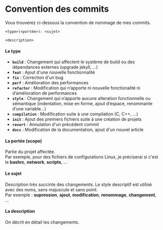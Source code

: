 # Convention des commits

Vous trouverez ci-dessous la convention de nommage de mes commits.


```
<type>(<portée>): <sujet>

<description>
```


#### **Le type**

* **```build```** : Changement qui affectent le système de build ou des dépendances externes (upgrade jekyll, ...)
* **```feat```** : Ajout d'une nouvelle fonctionnalité
* **```fix```** : Correction d'un bug
* **```perf```** : Amélioration des performances
* **```refactor```** : Modification qui n’apporte ni nouvelle fonctionalité ni d’amélioration de performances
* **```style```** : Changement qui n’apporte aucune alteration fonctionnelle ou sémantique (indentation, mise en forme, ajout d’espace, renommante d’une variable…)
* **```compilation```** : Modification suite à une compilation (C, C++, ...)
* **```init```** : Ajout des premiers fichiers suite à une création de projets
* **```revert```** : Annulation d'un précédent commit
* **```docs```** : Modification de la documentation, ajout d'un nouvel article

#### **La portée (scope)**

Partie du projet affectée.  
Par exemple, pour des fichiers de configurations Linux, je préciserai si c'est le **bashrc**, **network**, **scripts**, ...

#### **Le sujet**

Description très succinte des changements.
Le style descriptif est utilisé avec des noms, sans majuscule et sans point.  
Par exemple : **supression**, **ajout**, **modification**, **renommage**, **changement**, ...

#### **La description**

On décrit en détail les changements.